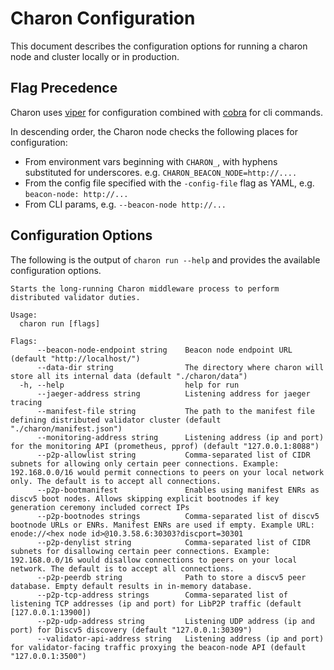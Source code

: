 # Charon Configuration

This document describes the configuration options for running a charon node and cluster locally or in production.

## Flag Precedence

Charon uses [viper](https://github.com/spf13/viper) for configuration combined with [cobra](https://github.com/spf13/cobra)
for cli commands.

In descending order, the Charon node checks the following places for configuration:
- From environment vars beginning with `CHARON_`, with hyphens substituted for underscores. e.g. `CHARON_BEACON_NODE=http://....`
- From the config file specified with the `-config-file` flag as YAML, e.g. `beacon-node: http://...`
- From CLI params, e.g. `--beacon-node http://...`

## Configuration Options
The following is the output of `charon run --help` and provides the available configuration options.

<!-- Code below generated by cmd/cmd_internal_test.go#TestConfigReference. DO NOT EDIT -->
````
Starts the long-running Charon middleware process to perform distributed validator duties.

Usage:
  charon run [flags]

Flags:
      --beacon-node-endpoint string    Beacon node endpoint URL (default "http://localhost/")
      --data-dir string                The directory where charon will store all its internal data (default "./charon/data")
  -h, --help                           help for run
      --jaeger-address string          Listening address for jaeger tracing
      --manifest-file string           The path to the manifest file defining distributed validator cluster (default "./charon/manifest.json")
      --monitoring-address string      Listening address (ip and port) for the monitoring API (prometheus, pprof) (default "127.0.0.1:8088")
      --p2p-allowlist string           Comma-separated list of CIDR subnets for allowing only certain peer connections. Example: 192.168.0.0/16 would permit connections to peers on your local network only. The default is to accept all connections.
      --p2p-bootmanifest               Enables using manifest ENRs as discv5 boot nodes. Allows skipping explicit bootnodes if key generation ceremony included correct IPs
      --p2p-bootnodes strings          Comma-separated list of discv5 bootnode URLs or ENRs. Manifest ENRs are used if empty. Example URL: enode://<hex node id>@10.3.58.6:30303?discport=30301
      --p2p-denylist string            Comma-separated list of CIDR subnets for disallowing certain peer connections. Example: 192.168.0.0/16 would disallow connections to peers on your local network. The default is to accept all connections.
      --p2p-peerdb string              Path to store a discv5 peer database. Empty default results in in-memory database.
      --p2p-tcp-address strings        Comma-separated list of listening TCP addresses (ip and port) for LibP2P traffic (default [127.0.0.1:13900])
      --p2p-udp-address string         Listening UDP address (ip and port) for Discv5 discovery (default "127.0.0.1:30309")
      --validator-api-address string   Listening address (ip and port) for validator-facing traffic proxying the beacon-node API (default "127.0.0.1:3500")

````
<!-- Code above generated by cmd/cmd_internal_test.go#TestConfigReference. DO NOT EDIT -->
